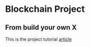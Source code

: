 # Blockchain Project
##  From build your own X 
This is the project tutorial [article]([https://www.example.com](https://hackernoon.com/learn-blockchains-by-building-one-117428612f46))
